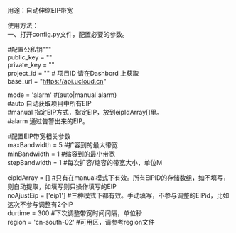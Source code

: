 用途：自动伸缩EIP带宽  
  
使用方法：  
一、打开config.py文件，配置必要的参数。  
  
#配置公私钥"""  
public_key  = ""  
private_key = ""  
project_id = "" # 项目ID 请在Dashbord 上获取  
base_url    = "https://api.ucloud.cn"  
  
mode = 'alarm' #(auto|manual|alarm)  
#auto 自动获取项目中所有EIP  
#manual 指定EIP方式，指定EIP，放到eipIdArray[]里。  
#alarm 通过告警出来的EIP。  
  
#配置EIP带宽相关参数  
maxBandwidth = 5  #扩容到的最大带宽  
minBandwidth = 1   #缩容到的最小带宽  
stepBandwidth = 1 #每次扩容/缩容的带宽大小，单位M  
  
eipIdArray = [] #只有在manual模式下有效。所有EIPID的存储数组，如不填写，则自动提取，如填写则只操作填写的EIP  
noAjustEip = ['eip1'] #三种模式下都有效。手动填写，不参与调整的EIPid，比如这次不参与调整有2个IP  
durtime = 300 #下次调整带宽时间间隔，单位秒  
region = 'cn-south-02' #可用区，请参考region文件  

